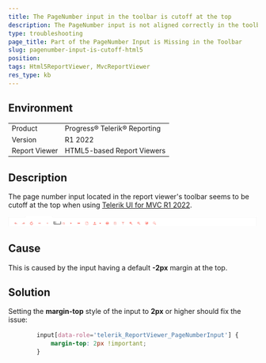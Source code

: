 ```yaml
---
title: The PageNumber input in the toolbar is cutoff at the top
description: The PageNumber input is not aligned correctly in the toolbar
type: troubleshooting
page_title: Part of the PageNumber Input is Missing in the Toolbar
slug: pagenumber-input-is-cutoff-html5
position: 
tags: Html5ReportViewer, MvcReportViewer
res_type: kb
---
```


## Environment
<table>
	<tr>
		<td>Product</td>
		<td>Progress® Telerik® Reporting</td>
	</tr>
  	<tr>
		<td>Version</td>
		<td>R1 2022</td>
	</tr>
	<tr>
		<td>Report Viewer</td>
		<td>HTML5-based Report Viewers</td>
	</tr>
</table>

## Description
The page number input located in the report viewer's toolbar seems to be cutoff at the top when using [Telerik UI for MVC R1 2022](https://www.telerik.com/support/whats-new/aspnet-mvc/release-history/ui-for-asp-net-mvc-r1-2022-(version-2022-1-119)).

![PageNumber input being cutoff](resources/PageNumberInputToolbar.png)

## Cause
This is caused by the input having a default **-2px** margin at the top. 

## Solution
Setting the **margin-top** style of the input to **2px** or higher should fix the issue:

```css
        input[data-role='telerik_ReportViewer_PageNumberInput'] {
            margin-top: 2px !important;
        }
```
